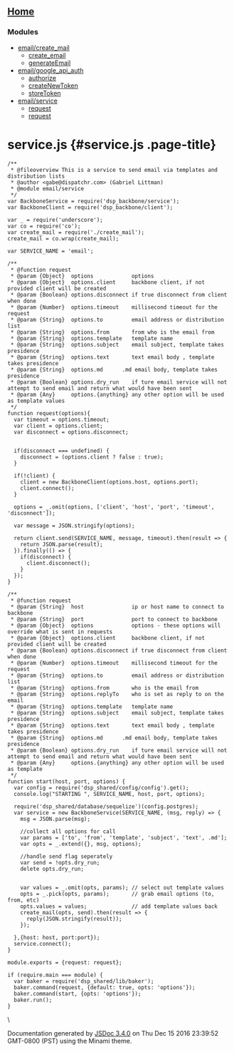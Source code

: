 <div class="navicon">

</div>

[Home](index.md)
------------------

### Modules

-   [email/create\_mail](module-email_create_mail.md)
    -   [create\_email](module-email_create_mail.md#~create_email)
    -   [generateEmail](module-email_create_mail.md#~generateEmail)
-   [email/google\_api\_auth](module-email_google_api_auth.md)
    -   [authorize](module-email_google_api_auth.md#~authorize)
    -   [createNewToken](module-email_google_api_auth.md#~createNewToken)
    -   [storeToken](module-email_google_api_auth.md#~storeToken)
-   [email/service](module-email_service.md)
    -   [request](module-email_service.md#~request)
    -   [request](module-email_service.md#~request)

<div id="main">

service.js {#service.js .page-title}
==========

<div class="section">

``` {.prettyprint .source .linenums}
/**
 * @fileoverview This is a service to send email via templates and distribution lists
 * @author <gabe@dispatchr.com> (Gabriel Littman) 
 * @module email/service 
 */
var BackboneService = require('dsp_backbone/service');
var BackboneClient = require('dsp_backbone/client');

var _ = require('underscore');
var co = require('co');
var create_mail = require('./create_mail');
create_mail = co.wrap(create_mail);

var SERVICE_NAME = 'email';

/**
 * @function request
 * @param {Object}  options            options
 * @param {Object}  options.client     backbone client, if not provided client will be created
 * @param {Boolean} options.disconnect if true disconnect from client when done
 * @param {Number}  options.timeout    millisecond timeout for the request
 * @param {String}  options.to         email address or distribution list 
 * @param {String}  options.from       from who is the email from
 * @param {String}  options.template   template name
 * @param {String}  options.subject    email subject, template takes presidence
 * @param {String}  options.text       text email body , template takes presidence
 * @param {String}  options.md      .md email body, template takes presidence
 * @param {Boolean} options.dry_run    if ture email service will not attempt to send email and return what would have been sent
 * @param {Any}     options.{anything} any other option will be used as template values 
 */
function request(options){
  var timeout = options.timeout;
  var client = options.client;
  var disconnect = options.disconnect;
  
  
  if(disconnect === undefined) {
    disconnect = (options.client ? false : true);
  }
  
  if(!client) {
    client = new BackboneClient(options.host, options.port);
    client.connect();
  }
  
  options = _.omit(options, ['client', 'host', 'port', 'timeout', 'disconnect']);
  
  var message = JSON.stringify(options);

  return client.send(SERVICE_NAME, message, timeout).then(result => {
    return JSON.parse(result);
  }).finally(() => {
    if(disconnect) {
      client.disconnect();
    }
  });
}

/**
 * @function request
 * @param {String}  host               ip or host name to connect to backbone
 * @param {String}  port               port to connect to backbone
 * @param {Object}  options            options - these options will override what is sent in requests
 * @param {Object}  options.client     backbone client, if not provided client will be created
 * @param {Boolean} options.disconnect if true disconnect from client when done
 * @param {Number}  options.timeout    millisecond timeout for the request
 * @param {String}  options.to         email address or distribution list 
 * @param {String}  options.from       who is the email from
 * @param {String}  options.replyTo    who is set as reply to on the email
 * @param {String}  options.template   template name
 * @param {String}  options.subject    email subject, template takes presidence
 * @param {String}  options.text       text email body , template takes presidence
 * @param {String}  options.md      .md email body, template takes presidence
 * @param {Boolean} options.dry_run    if ture email service will not attempt to send email and return what would have been sent
 * @param {Any}     options.{anything} any other option will be used as template
 */
function start(host, port, options) {
  var config = require('dsp_shared/config/config').get();  
  console.log("STARTING ", SERVICE_NAME, host, port, options);

  require('dsp_shared/database/sequelize')(config.postgres);
  var service = new BackboneService(SERVICE_NAME, (msg, reply) => {
    msg = JSON.parse(msg);    
        
    //collect all options for call
    var params = ['to', 'from', 'template', 'subject', 'text', .md'];
    var opts = _.extend({}, msg, options);

    //handle send flag seperately
    var send = !opts.dry_run;
    delete opts.dry_run;

    
    var values = _.omit(opts, params); // select out template values
    opts = _.pick(opts, params);       // grab email options (to, from, etc)
    opts.values = values;              // add template values back
    create_mail(opts, send).then(result => {
      reply(JSON.stringify(result));
    });
    
  },{host: host, port:port});
  service.connect();
}

module.exports = {request: request};

if (require.main === module) {
  var baker = require('dsp_shared/lib/baker');  
  baker.command(request, {default: true, opts: 'options'});
  baker.command(start, {opts: 'options'});
  baker.run();
}
```

</div>

</div>

\

Documentation generated by [JSDoc
3.4.0](https://github.com/jsdoc3/jsdoc) on Thu Dec 15 2016 23:39:52
GMT-0800 (PST) using the Minami theme.
